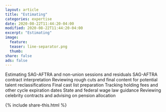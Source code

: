 ```yaml
---
layout: article
title: "Estimating"
categories: expertise
date: 2020-08-22T11:44:20-04:00
modified: 2020-08-22T11:44:20-04:00
excerpt: "Estimating"
image:
  feature:
  teaser: line-separator.png
  thumb:
share: false
ads: false
---
```


Estimating SAG-AFTRA and non-union sessions and residuals
	SAG-AFTRA contract interpretation
	Reviewing rough cuts and final content for potential talent reclassifications
	Final cast list preparation
	Tracking holding fees and other cycle expiration dates
	State and federal wage law guidance
	Reviewing celebrity contracts and advising on pension allocation


{% include share-this.html %}
